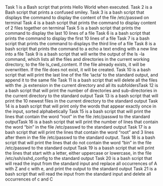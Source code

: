 Task 1 is a Bash script that prints Hello World when executed.
Task 2 is a Bash script that prints a confused smiley.
Task 3 is a bash script that displays the command to display the content of the file /etc/passwd on terminal
Task 4 is a bash script that prints the command to display content of 2 files together on terminal
Task 5 is a bash script that prints the command to display the last 10 lines of a file
Task 6 is a bash script that prints the command to display the first 10 lines of a file
Task 7 is a bash script that prints the command to displays the third line of a file
Task 8 is a bash script that prints the command to a echo a text ending with a new line into a file
Task 9 is a bash script that will write the output of the ls -la command, which lists all the files and directories in the current working directory, to the file ls_cwd_content. If the file already exists, it will be overwritten. If the file does not exist, it will be created.
Task 10 is a bash script that will print the last line of the file ‘iacta’ to the standard output, and append it to the same file
Task 11 is a bash script that will delete all the files with the .js extension in the current directory and all its subfoldersTask 12 is a bash script that will print the number of directories and sub-directories in the current directory to the standard output
Task 13 is a bash script that will print the 10 newest files in the current directory to the standard output
Task 14 is a bash script that will print only the words that appear exactly once in the input, sorted alphabetically
Task 15 is a bash script that will print the lines that contain the word “root” in the file /etc/passwd to the standard outputTask 16 is a bash script that will print the number of lines that contain the word “bin” in the file /etc/passwd to the standard output
Task 17 is a bash script that will print the lines that contain the word “root” and 3 lines after them in the file /etc/passwd to the standard output.
Task 18 is a bash script that will print the lines that do not contain the word “bin” in the file /etc/passwd to the standard output
Task 19 is a bassh script that will print the lines that start with a letter, either uppercase or lowercase, in the file /etc/ssh/sshd_config to the standard output
Task 20 is a bash script that will read the input from the standard input and replace all occurrences of A with Z and c with e, and print the output to the standard output
Task 21 is a bash script that  will read the input from the standard input and delete all occurrences of c and C
